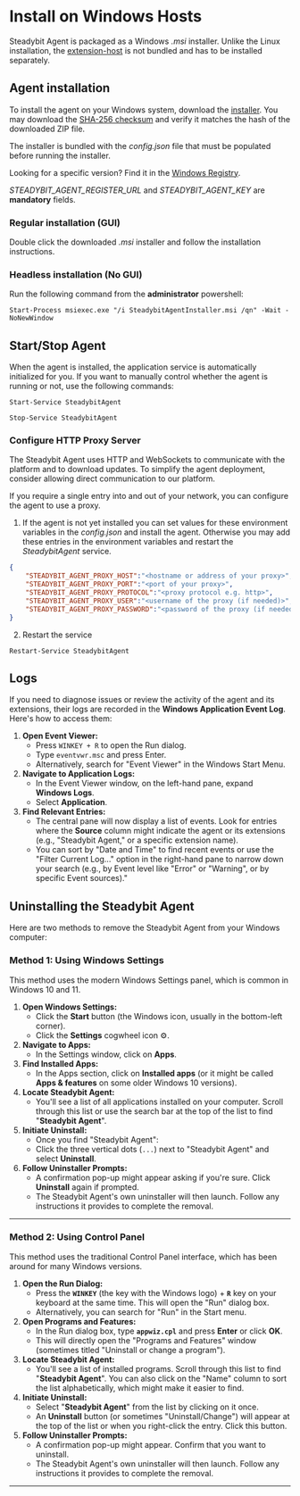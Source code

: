 # Install on Windows Hosts

Steadybit Agent is packaged as a Windows _.msi_ installer. Unlike the Linux installation, the [extension-host](https://hub.steadybit.com/target/com.steadybit.extension_host_windows.host) is not bundled and has to be installed separately.

## Agent installation

To install the agent on your Windows system, download the [installer](https://windows-registry.steadybit.com/steadybit-agent/windows-agent-latest.zip).
You may download the [SHA-256 checksum](https://windows-registry.steadybit.com/steadybit-agent/windows-agent-latest.sha256) and verify it matches the hash of the downloaded ZIP file.

The installer is bundled with the _config.json_ file that must be populated before running the installer. 

Looking for a specific version? Find it in the [Windows Registry](https://windows-registry.steadybit.com).

*STEADYBIT_AGENT_REGISTER_URL* and *STEADYBIT_AGENT_KEY* are __mandatory__ fields. 

### Regular installation (GUI)

Double click the downloaded _.msi_ installer and follow the installation instructions.

### Headless installation (No GUI)

Run the following command from the __administrator__ powershell:

```pwsh
Start-Process msiexec.exe "/i SteadybitAgentInstaller.msi /qn" -Wait -NoNewWindow
```

## Start/Stop Agent

When the agent is installed, the application service is automatically initialized for you. If you want to manually control whether the agent is running or not, use the following commands:

```pwsh
Start-Service SteadybitAgent
```

```pwsh
Stop-Service SteadybitAgent
```

### Configure HTTP Proxy Server

The Steadybit Agent uses HTTP and WebSockets to communicate with the platform and to download updates. To simplify the agent deployment, consider allowing direct communication to our platform.

If you require a single entry into and out of your network, you can configure the agent to use a proxy.

1. If the agent is not yet installed you can set values for these environment variables in the _config.json_ and install the agent. Otherwise you may add these entries in the environment variables and restart the _SteadybitAgent_ service.

```json
{
    "STEADYBIT_AGENT_PROXY_HOST":"<hostname or address of your proxy>",
    "STEADYBIT_AGENT_PROXY_PORT":"<port of your proxy>",
    "STEADYBIT_AGENT_PROXY_PROTOCOL":"<proxy protocol e.g. http>",
    "STEADYBIT_AGENT_PROXY_USER":"<username of the proxy (if needed)>",
    "STEADYBIT_AGENT_PROXY_PASSWORD":"<password of the proxy (if needed)>"
}
```

2. Restart the service

```pwsh
Restart-Service SteadybitAgent
```

## Logs 

If you need to diagnose issues or review the activity of the agent and its extensions, their logs are recorded in the **Windows Application Event Log**. Here's how to access them:

1.  **Open Event Viewer:**
    *   Press `WINKEY + R` to open the Run dialog.
    *   Type `eventvwr.msc` and press Enter.
    *   Alternatively, search for "Event Viewer" in the Windows Start Menu.
2.  **Navigate to Application Logs:**
    *   In the Event Viewer window, on the left-hand pane, expand **Windows Logs**.
    *   Select **Application**.
3.  **Find Relevant Entries:**
    *   The central pane will now display a list of events. Look for entries where the **Source** column might indicate the agent or its extensions (e.g., "Steadybit Agent," or a specific extension name).
    *   You can sort by "Date and Time" to find recent events or use the "Filter Current Log..." option in the right-hand pane to narrow down your search (e.g., by Event level like "Error" or "Warning", or by specific Event sources)."



## Uninstalling the Steadybit Agent

Here are two methods to remove the Steadybit Agent from your Windows computer:

### Method 1: Using Windows Settings 

This method uses the modern Windows Settings panel, which is common in Windows 10 and 11.

1.  **Open Windows Settings:**
    *   Click the **Start** button (the Windows icon, usually in the bottom-left corner).
    *   Click the **Settings** cogwheel icon ⚙️.
2.  **Navigate to Apps:**
    *   In the Settings window, click on **Apps**.
3.  **Find Installed Apps:**
    *   In the Apps section, click on **Installed apps** (or it might be called **Apps & features** on some older Windows 10 versions).
4.  **Locate Steadybit Agent:**
    *   You'll see a list of all applications installed on your computer. Scroll through this list or use the search bar at the top of the list to find "**Steadybit Agent**".
5.  **Initiate Uninstall:**
    *   Once you find "Steadybit Agent":
    *   Click the three vertical dots (`...`) next to "Steadybit Agent" and select **Uninstall**.
6.  **Follow Uninstaller Prompts:**
    *   A confirmation pop-up might appear asking if you're sure. Click **Uninstall** again if prompted.
    *   The Steadybit Agent's own uninstaller will then launch. Follow any instructions it provides to complete the removal.

---

### Method 2: Using Control Panel

This method uses the traditional Control Panel interface, which has been around for many Windows versions.

1.  **Open the Run Dialog:**
    *   Press the **`WINKEY`** (the key with the Windows logo) + **`R`** key on your keyboard at the same time. This will open the "Run" dialog box.
    *   Alternatively, you can search for "Run" in the Start menu.
2.  **Open Programs and Features:**
    *   In the Run dialog box, type **`appwiz.cpl`** and press **Enter** or click **OK**.
    *   This will directly open the "Programs and Features" window (sometimes titled "Uninstall or change a program").
3.  **Locate Steadybit Agent:**
    *   You'll see a list of installed programs. Scroll through this list to find "**Steadybit Agent**". You can also click on the "Name" column to sort the list alphabetically, which might make it easier to find.
4.  **Initiate Uninstall:**
    *   Select "**Steadybit Agent**" from the list by clicking on it once.
    *   An **Uninstall** button (or sometimes "Uninstall/Change") will appear at the top of the list or when you right-click the entry. Click this button.
5.  **Follow Uninstaller Prompts:**
    *   A confirmation pop-up might appear. Confirm that you want to uninstall.
    *   The Steadybit Agent's own uninstaller will then launch. Follow any instructions it provides to complete the removal.

---
